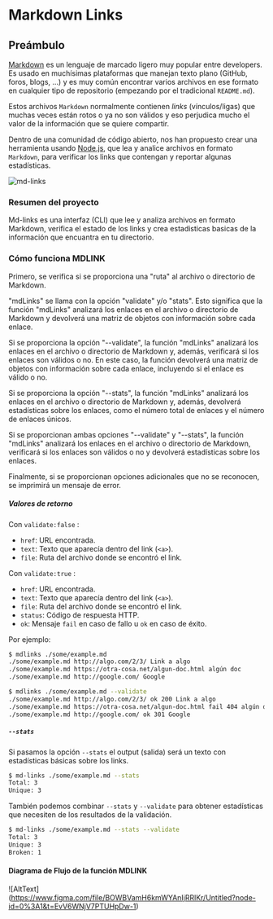 # Markdown Links

## Preámbulo

[Markdown](https://es.wikipedia.org/wiki/Markdown) es un lenguaje de marcado
ligero muy popular entre developers. Es usado en muchísimas plataformas que
manejan texto plano (GitHub, foros, blogs, ...) y es muy común
encontrar varios archivos en ese formato en cualquier tipo de repositorio
(empezando por el tradicional `README.md`).

Estos archivos `Markdown` normalmente contienen _links_ (vínculos/ligas) que
muchas veces están rotos o ya no son válidos y eso perjudica mucho el valor de
la información que se quiere compartir.

Dentro de una comunidad de código abierto, nos han propuesto crear una
herramienta usando [Node.js](https://nodejs.org/), que lea y analice archivos
en formato `Markdown`, para verificar los links que contengan y reportar
algunas estadísticas.

![md-links](https://www.ionos.es/digitalguide/fileadmin/_processed_/b/6/csm_md-file-t_6355406f58.jpg)

### Resumen del proyecto
Md-links es una interfaz (CLI) que lee y analiza archivos en formato Markdown, verifica el estado de los links y crea estadisticas basicas de la información que encuantra en tu directorio. 


### Cómo funciona MDLINK

Primero, se verifica si se proporciona una "ruta" al archivo o directorio de Markdown. 

"mdLinks" se llama con la opción "validate" y/o "stats". Esto significa que la función "mdLinks" analizará los enlaces en el archivo o directorio de Markdown y devolverá una matriz de objetos con información sobre cada enlace.

Si se proporciona la opción "--validate", la función "mdLinks" analizará los enlaces en el archivo o directorio de Markdown y, además, verificará si los enlaces son válidos o no. En este caso, la función devolverá una matriz de objetos con información sobre cada enlace, incluyendo si el enlace es válido o no.

Si se proporciona la opción "--stats", la función "mdLinks" analizará los enlaces en el archivo o directorio de Markdown y, además, devolverá estadísticas sobre los enlaces, como el número total de enlaces y el número de enlaces únicos.

Si se proporcionan ambas opciones "--validate" y "--stats", la función "mdLinks" analizará los enlaces en el archivo o directorio de Markdown, verificará si los enlaces son válidos o no y devolverá estadísticas sobre los enlaces.

Finalmente, si se proporcionan opciones adicionales que no se reconocen, se imprimirá un mensaje de error.


##### Valores de retorno

Con `validate:false` :

* `href`: URL encontrada.
* `text`: Texto que aparecía dentro del link (`<a>`).
* `file`: Ruta del archivo donde se encontró el link.

Con `validate:true` :

* `href`: URL encontrada.
* `text`: Texto que aparecía dentro del link (`<a>`).
* `file`: Ruta del archivo donde se encontró el link.
* `status`: Código de respuesta HTTP.
* `ok`: Mensaje `fail` en caso de fallo u `ok` en caso de éxito.


Por ejemplo:

```sh
$ mdlinks ./some/example.md
./some/example.md http://algo.com/2/3/ Link a algo
./some/example.md https://otra-cosa.net/algun-doc.html algún doc
./some/example.md http://google.com/ Google
```


```sh
$ mdlinks ./some/example.md --validate
./some/example.md http://algo.com/2/3/ ok 200 Link a algo
./some/example.md https://otra-cosa.net/algun-doc.html fail 404 algún doc
./some/example.md http://google.com/ ok 301 Google
```

##### `--stats`

Si pasamos la opción `--stats` el output (salida) será un texto con estadísticas
básicas sobre los links.

```sh
$ md-links ./some/example.md --stats
Total: 3
Unique: 3
```

También podemos combinar `--stats` y `--validate` para obtener estadísticas que
necesiten de los resultados de la validación.

```sh
$ md-links ./some/example.md --stats --validate
Total: 3
Unique: 3
Broken: 1
```


#### Diagrama de Flujo de la función MDLINK

![AltText] (https://www.figma.com/file/BOWBVamH6kmWYAnIjRRlKr/Untitled?node-id=0%3A1&t=EvV6WNjV7PTUHpDw-1)
